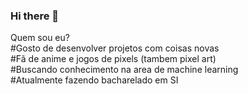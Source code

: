 ### Hi there 👋

<div>
  <div>Quem sou eu?</div>
  <div>
    <div>#Gosto de desenvolver projetos com coisas novas</div>
    <div>#Fã de anime e jogos de pixels (tambem pixel art)</div>
    <div>#Buscando conhecimento na area de machine learning</div>
    <div>#Atualmente fazendo bacharelado em SI</div>
  </div>
</div>
<!--
**Reseflix/Reseflix** is a ✨ _special_ ✨ repository because its `README.md` (this file) appears on your GitHub profile.

Here are some ideas to get you started:

- 🔭 I’m currently working on ...
- 🌱 I’m currently learning ...
- 👯 I’m looking to collaborate on ...
- 🤔 I’m looking for help with ...
- 💬 Ask me about ...
- 📫 How to reach me: ...
- 😄 Pronouns: ...
- ⚡ Fun fact: ...
-->
